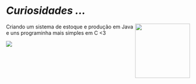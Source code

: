 # _Curiosidades ..._ 
<img src="https://cdn-icons-png.flaticon.com/512/5524/5524411.png"  align="right" width="150">

 <p>
  Criando um sistema de estoque e produção  em Java e uns programinha mais simples  em C <3
 </p>
<img src="https://img-premium.flaticon.com/png/512/3594/premium/3594724.png?token=exp=1632101503~hmac=a60f9310555c77430e74352f45ded8ac"  align="center" width="">
